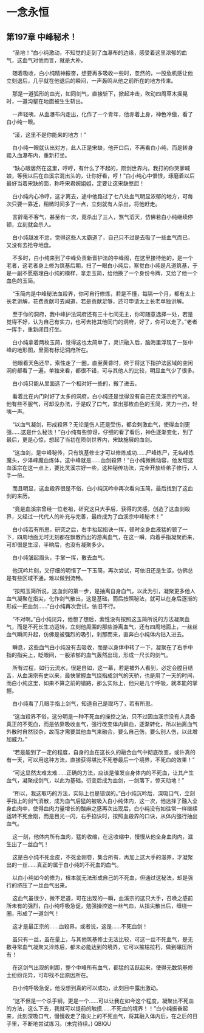 # 一念永恒 
 ## 第197章 中峰秘术！
     “圣地！”白小纯激动，不知觉的走到了血瀑布的边缘，感受着这里浓郁的血气，这血气对他而言，就是大补。

    随着吸收，白小纯精神振奋，想要再多吸收一些时，忽然的，一股危机感让他立刻退后，几乎就在他退后的瞬间，一声轰鸣从他之前所在的地方传来。

    那是一道弧形的血光，如同剑气，直接斩下，掀起冲击，吹动四周草木摇晃时，一道沟壑在地面被生生斩出。

    一声轻咦，从血瀑布内走出，化作了一个青年，他赤着上身，神色冷傲，看了白小纯一眼。

    “滚，这里不是你能来的地方！”

    白小纯一眼就认出对方，此人正是宋缺，他开口后，不再看白小纯，而是转身踏入血瀑布内，重新打坐。

    “缺心眼居然在这里，哼哼，有什么了不起的，陨剑世界内，我打的你哭爹喊娘，等我以后在血溪宗混出头的，让你好看，哼！”白小纯心中恨恨，琢磨着以后最好当着宋缺的面，称呼宋君婉姐姐，定要让这宋缺憋屈！

    白小纯内心冷哼，这才离去，途中他路过了七八处血气明显浓郁的地方，可每次只要一靠近，稍微时间多了一点，立刻就有人杀出，将他赶走。

    言辞毫不客气，甚至有一次，竟杀出了三人，煞气滔天，仿佛若白小纯继续停顿，立刻就会杀人。

    白小纯越发不忿，觉得这些人太霸道了，自己只不过是去吸了一些血气而已，又没有去抢夺地盘。

    不多时，白小纯来到了中峰负责新晋护法的中峰阁，在这里接待他的，是一个老者，这老者身上修为筑基后期，扫了一眼白小纯后，察觉白小纯是凡道筑基，于是一副不愿搭理白小纯的模样，拿走玉简，给他换了一个身份令牌，又给了他一个血色的玉简。

    “玉简内是中峰秘法血殺界，你可自行修炼，若是不懂，每隔一个月，都有太上长老讲解，花费贡献可去闻道，若是贡献足够，还可申请太上长老单独讲解。

    至于你的洞府，我中峰护法洞府还有三十七间无主，你可随意选择一处，若是觉得不好，认为自己有实力，也可去抢其他同门的洞府，好了，你可以走了。”老者一挥手，重新闭目打坐。

    白小纯拿着两枚玉简，觉得这也太简单了，灵识融入后，脑海里浮现了一张中峰的地形图，里面有标记洞府所在。

    他眼看天色还早，索性走了一圈，直至黄昏时，终于将这下指护法区域的空闲洞府都看了一遍，单独来看，都很不错，可与其他人的比较，明显血气少了很多。

    白小纯只能从里面选了一个相对好一些的，搬了进去。

    看着比在内门时好了太多的洞府，白小纯还是觉得没有自己在灵溪宗的气派，他有些不服气，可却没办法，于是叹了口气，拿出那枚血色的玉简，灵力一扫，轻咦一声。

    “以血气凝剑，形成殺界？无论是伤人还是受伤，都会刺激血气，使得血剑更强……这是什么秘法！”白小纯有些惊讶，仔细的看了看后，神色逐渐变化，到了最后，更是心惊，想起了当初在陨剑世界内，宋缺施展的血剑。

    “这血剑，是中峰秘传，只有筑基修士才可以修炼成功……尸峰炼尸，无名峰炼魔头，少泽峰魔血炼体，这中峰就是……血剑殺界！”白小纯微微动容，他发现这血溪宗在这一点上，要比灵溪宗好一些，这种秘传功法，完全开放给弟子修行，人手一份。

    而且明显，这血殺界很是不俗，白小纯沉吟中再次看向玉简，最后找到了这血剑的来历。

    “竟是血溪宗曾经一位老祖，研究这只大手后，获得的灵感，创造了这血剑殺界，又经过一代代人的补充与完善，最终成为了血溪宗中峰秘术！”

    白小纯若有所思，研究之后，右手抬起掐诀一挥，顿时全身血液猛的顿了一下，四周地面无时无刻都在飘散而出的游离血气，在这一瞬，向着手指凝聚而来，可却很是生涩，半晌后，也没有凝聚多少。

    白小纯皱起眉头，手掌一挥，散去血气。

    他沉吟片刻，又仔细的明悟了一下玉简，再次尝试，可依旧还是生涩，仿佛总是有些区域不通，难以做到流畅。

    “按照玉简所说，这血剑的第一步，是抽离自身血气，以此为引，凝聚更多他人血气凝聚在指尖，化作剑气散出，这是基础，而后按照秘法，就可以在身后逐渐的形成一把血剑……”白小纯再次尝试，依旧不行。

    “不对啊。”白小纯诧异，他想了想后，索性没有按照这玉简所说的方法凝聚血气，而是不死长生功运转，立刻他周围的那些游离血气，还有四周地面上，一丝丝血气瞬间升起，仿佛是被强烈的吸引，刹那而来，直奔白小纯体内钻入进去。

    瞬息，这些血气白小纯没有去吸收，而是以身体中转了一下，凝聚在了右手中指的指尖上，眨眼间，一股浓郁的血气轰然出现，形成一尺长的剑气。

    所有过程，如行云流水，很是自如，这一幕，若是被外人看到，必定会膛目结舌，从血溪宗有史以来，最快掌握血气绕指成剑气的天骄，也是用了一天的时间，而白小纯这里，如果不算之前的错路，那么实际上，他只是几个呼吸，就本能的掌握。

    白小纯看了几眼手指上剑气，知道自己是取巧了，若有所思。

    “这血殺界不俗，这分明是一种不死血的操控之法，只不过因血溪宗没有人具备真正的不死血，而是依靠吸收血气，强行改变体内鲜血，逐渐转化，所以抽离血气外散时自然驳杂，故而才需要其他血气来融合，要么自己伤，要么别人伤，以此增加威力。”

    “若是能到了一定的程度，自身的血在这长久的融合血气中彻底改变，或许真的有一天，可以用这种方法，直接获得堪比不死卷最后一个境界，不死血的效果！”

    “可这显然太难太难……正确的方法，应该是催发自身体内的不死血，让其产生血气，凝聚成剑气，以此为基础，衍变后成为血剑，一剑落下，惊天动地！”

    “所以，我这取巧的方法，实际上也是错误的。”白小纯沉吟后，深吸口气，立刻手指上的剑气消散，成为血气后猛的被吸入白小纯体内，这一次，他选择了融入全身血肉中，使得血肉力量增长的酸麻之感再次出现后，白小纯没有如往常一样继续运转不死金刚，而是目光一闪，右手掐诀时，按照血殺界的口诀，从体内强行抽出血气。

    这一刻，他体内所有血肉，猛的收缩，在这收缩中，慢慢从他全身血肉内，滋生出了一丝血气！

    这是白小纯不死金皮，不死金刚卷，集合所有，再加上这大手的滋养，才凝聚出的一丝……真正的属于白小纯的不死血的血气。

    以白小纯如今的修为，根本就无法形成自己的不死血，但通过这秘法，却是强行的挤压了一丝血气出来。

    这血气虽很少，微不足道，可在出现的一瞬，血溪宗的这只大手，召唤之感前所未有的强烈，白小纯呼吸急促，勉强操控这一丝气血，从指尖散出后，缠绕一圈，形成了一道剑气！

    这才是最正宗的……血殺界，或者说，这是……不死血剑！

    虽只有一丝，虽在量上，与其他筑基修士无法比较，可这一丝不死血气，是无数寻常血气凝聚又淬炼后，都未必能达到的境界，它可以摧枯拉朽，做到碾压所有！

    在这剑气出现的刹那，整个中峰所有血气，都猛的活跃起来，使得无数筑基修士纷纷诧异，可却找不出原因所在。

    白小纯呼吸急促，他没想到真的可以成功，此刻目中露出激动。

    “这不但是一个杀手锏，更是一个……可以让我在如今这个程度，凝聚出不死血的方法，这么下去，我就可以提前的触摸……不死血的境界！！”白小纯振奋起来，此刻深吸口气，慢慢收走了指尖上的不死血气，将其融入体内后，在之后的日子里，不断地尝试练习。(未完待续。) 
QBIQU
